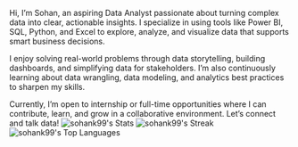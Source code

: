 Hi, I’m Sohan, an aspiring Data Analyst passionate about turning complex data into clear, actionable insights. I specialize in using tools like Power BI, SQL, Python, and Excel to explore, analyze, and visualize data that supports smart business decisions.

I enjoy solving real-world problems through data storytelling, building dashboards, and simplifying data for stakeholders. I’m also continuously learning about data wrangling, data modeling, and analytics best practices to sharpen my skills.

Currently, I’m open to internship or full-time opportunities where I can contribute, learn, and grow in a collaborative environment. Let’s connect and talk data!
![sohank99's Stats](https://github-readme-stats.vercel.app/api?username=sohank99&theme=vue-dark&show_icons=true&hide_border=true&count_private=true&show)
![sohank99's Streak](https://github-readme-streak-stats.herokuapp.com/?user=sohank99&theme=vue-dark&hide_border=true&show)
![sohank99's Top Languages](https://github-readme-stats.vercel.app/api/top-langs/?username=sohank99&theme=vue-dark&show_icons=true&hide_border=true&layout=compact)
